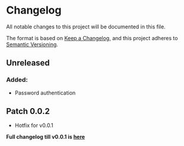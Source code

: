 # Changelog

All notable changes to this project will be documented in this file.

The format is based on [Keep a Changelog](https://keepachangelog.com/en/1.1.0/),
and this project adheres to [Semantic Versioning](https://semver.org/spec/v2.0.0.html).

## Unreleased
### Added:
* Password authentication

## Patch 0.0.2
* Hotfix for v0.0.1

**Full changelog till v0.0.1 is [here](https://github.com/stbestichhh/raito-expressjs/pull/1)**
